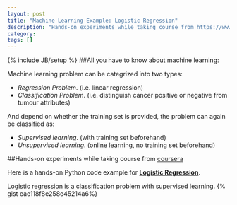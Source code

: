```yaml
---
layout: post
title: "Machine Learning Example: Logistic Regression"
description: "Hands-on experiments while taking course from https://www.coursera.org/learn/machine-learning/"
category: 
tags: []
---
```

{% include JB/setup %}
##All you have to know about machine learning:

Machine learning problem can be categrized into two types: 

* *Regression Problem*.   (i.e. linear regression)
* *Classification Problem*.   (i.e. distinguish cancer positive or negative from tumour attributes)

And depend on whether the training set is provided, the problem can again be classified as:

* *Supervised learning*.   (with training set beforehand)
* *Unsupervised learning*.   (online learning, no training set beforehand)

##Hands-on experiments while taking course from [coursera](https://www.coursera.org/learn/machine-learning/)

Here is a hands-on Python code example for [**Logistic Regression**](https://en.wikipedia.org/wiki/Logistic_regression).

Logistic regression is a classification problem with supervised learning.
{% gist  eae118f8e258e45214a6%}
